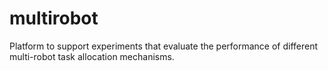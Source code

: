 multirobot
==========

Platform to support experiments that evaluate the performance of different multi-robot task allocation mechanisms.
